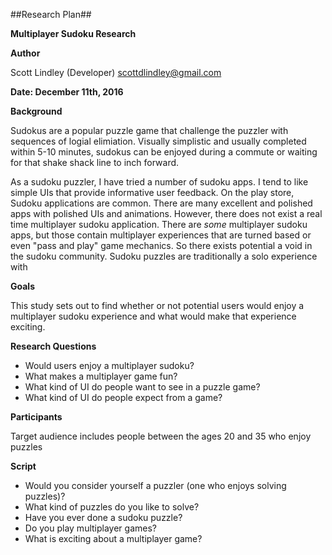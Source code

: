 ##Research Plan##

**Multiplayer Sudoku Research**

**Author**

Scott Lindley (Developer)
scottdlindley@gmail.com

**Date: December 11th, 2016**

**Background**

Sudokus are a popular puzzle game that challenge the puzzler with sequences of logial elimiation.
Visually simplistic and usually completed within 5-10 minutes, sudokus can be enjoyed during a commute or
waiting for that shake shack line to inch forward.

As a sudoku puzzler, I have tried a number of sudoku apps. I tend to like simple UIs that provide informative user feedback.
On the play store, Sudoku applications are common. There are many excellent and polished apps with polished UIs and animations. However, there does not exist a real time multiplayer sudoku application.
There are *some* multiplayer sudoku apps, but those contain multiplayer experiences that are turned based or even "pass and play" game mechanics. So there exists potential a void in the sudoku community.
Sudoku puzzles are traditionally a solo experience with 

**Goals**

This study sets out to find whether or not potential users would enjoy a multiplayer sudoku experience and what would make that experience exciting. 

**Research Questions**


 - Would users enjoy a multiplayer sudoku?
 - What makes a multiplayer game fun?
 - What kind of UI do people want to see in a puzzle game?
 - What kind of UI do people expect from a game?

**Participants**

Target audience includes people between the ages 20 and 35 who enjoy puzzles

**Script**

 - Would you consider yourself a puzzler (one who enjoys solving puzzles)?
 - What kind of puzzles do you like to solve?
 - Have you ever done a sudoku puzzle?
 - Do you play multiplayer games?
 - What is exciting about a multiplayer game?
